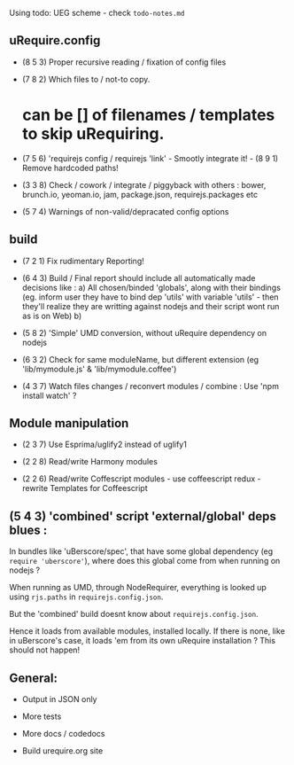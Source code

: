 Using todo: UEG scheme - check `todo-notes.md`

## uRequire.config

- (8 5 3) Proper recursive reading / fixation of config files

- (7 8 2)
   Which files to / not-to copy.
   # can be []<String> of filenames / templates to skip uRequiring.

- (7 5 6) 'requirejs config / requirejs 'link'
        - Smootly integrate it!
        - (8 9 1) Remove hardcoded paths!

- (3 3 8) Check / cowork / integrate / piggyback with others :
          bower, brunch.io, yeoman.io, jam, package.json, requirejs.packages etc

- (5 7 4) Warnings of non-valid/depracated config options

## build
- (7 2 1) Fix rudimentary Reporting!

- (6 4 3) Build / Final report should include all automatically made decisions like :
          a) All chosen/binded 'globals', along with their bindings
             (eg. inform user they have to bind dep 'utils' with variable 'utils' -
              then they'll realize they are writting against nodejs and their script wont run as is on Web)
          b)

- (5 8 2) 'Simple' UMD conversion, without uRequire dependency on nodejs


- (6 3 2) Check for same moduleName, but different extension (eg 'lib/mymodule.js' & 'lib/mymodule.coffee')


- (4 3 7) Watch files changes / reconvert modules / combine :
           Use 'npm install watch' ?

## Module manipulation
- (2 3 7) Use Esprima/uglify2 instead of uglify1

- (2 2 8) Read/write Harmony modules

- (2 2 6) Read/write Coffescript modules
          - use coffeescript redux
          - rewrite Templates for Coffeescript

## (5 4 3) 'combined' script 'external/global' deps blues :

In bundles like 'uBerscore/spec', that have some global dependency (eg `require 'uberscore'`), where does this global come from when running on nodejs ?

When running as UMD, through NodeRequirer, everything is looked up using `rjs.paths` in `requirejs.config.json`.

But the 'combined' build doesnt know about `requirejs.config.json`.

Hence it loads from available modules, installed locally.
If there is none, like in uBerscore's case, it loads 'em from its own uRequire installation ? This should not happen!

## General:

- Output in JSON only

- More tests

- More docs / codedocs

- Build urequire.org site


